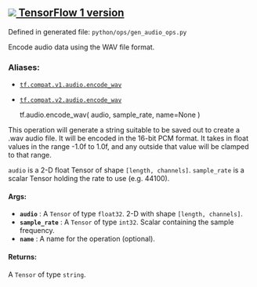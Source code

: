 [ ![](https://tensorflow.google.cn/images/tf_logo_32px.png) TensorFlow 1
version](/versions/r1.15/api_docs/python/tf/audio/encode_wav)  
---  
  
Defined in generated file: `python/ops/gen_audio_ops.py`

Encode audio data using the WAV file format.

### Aliases:

  * [`tf.compat.v1.audio.encode_wav`](/api_docs/python/tf/audio/encode_wav)
  * [`tf.compat.v2.audio.encode_wav`](/api_docs/python/tf/audio/encode_wav)

    
    
    tf.audio.encode_wav(
        audio,
        sample_rate,
        name=None
    )
    

This operation will generate a string suitable to be saved out to create a
.wav audio file. It will be encoded in the 16-bit PCM format. It takes in
float values in the range -1.0f to 1.0f, and any outside that value will be
clamped to that range.

`audio` is a 2-D float Tensor of shape `[length, channels]`. `sample_rate` is
a scalar Tensor holding the rate to use (e.g. 44100).

#### Args:

  * **`audio`** : A `Tensor` of type `float32`. 2-D with shape `[length, channels]`.
  * **`sample_rate`** : A `Tensor` of type `int32`. Scalar containing the sample frequency.
  * **`name`** : A name for the operation (optional).

#### Returns:

A `Tensor` of type `string`.


